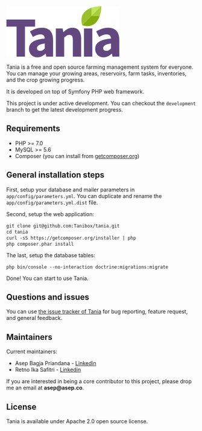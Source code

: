 ![Tania](project-logo.png "Tania Logo")

Tania is a free and open source farming management system for everyone. You can manage your growing areas, reservoirs, farm tasks, inventories, and the crop growing progress.

It is developed on top of Symfony PHP web framework.

This project is under active development. You can checkout the `development` branch to get the latest development progress.

## Requirements

- PHP >= 7.0
- MySQL >= 5.6
- Composer (you can install from [getcomposer.org](http://getcomposer.org))

## General installation steps

First, setup your database and mailer parameters in `app/config/parameters.yml`. You can duplicate and rename the `app/config/parameters.yml.dist` file.

Second, setup the web application:

```
git clone git@github.com:Tanibox/tania.git
cd tania
curl -sS https://getcomposer.org/installer | php
php composer.phar install
```

The last, setup the database tables:

```
php bin/console --no-interaction doctrine:migrations:migrate
```

Done! You can start to use Tania.

## Questions and issues

You can use [the issue tracker of Tania](https://github.com/tanibox/tania/issues) for bug reporting, feature request, and general feedback.

## Maintainers

Current maintainers:

- Asep Bagja Priandana - [Linkedin](https://www.linkedin.com/in/asepbagja/)
- Retno Ika Safitri - [Linkedin](https://www.linkedin.com/in/retnoika/)

If you are interested in being a core contributor to this project, please drop me an email at __asep@asep.co__.

## License

Tania is available under Apache 2.0 open source license.
